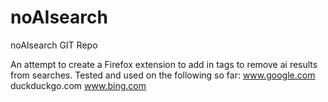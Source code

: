 # noAIsearch
 noAIsearch GIT Repo

An attempt to create a Firefox extension to add in tags to remove ai results from searches. 
Tested and used on the following so far:
www.google.com
duckduckgo.com
www.bing.com
